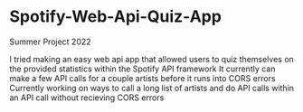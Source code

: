 # Spotify-Web-Api-Quiz-App
Summer Project 2022

I tried making an easy web api app that allowed users to quiz themselves on the provided statistics within the Spotify API framework
It currently can make a few API calls for a couple artists before it runs into CORS errors
Currently working on ways to call a long list of artists and do API calls within an API call without recieving CORS errors
